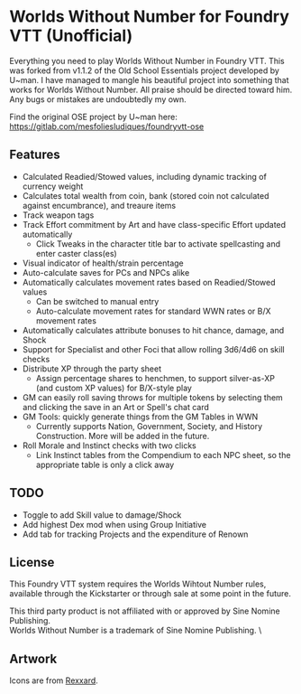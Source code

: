 # Worlds Without Number for Foundry VTT (Unofficial)
Everything you need to play Worlds Without Number in Foundry VTT. This was forked from v1.1.2 of the Old School Essentials project developed by U~man. I have managed to mangle his beautiful project into something that works for Worlds Without Number. All praise should be directed toward him. Any bugs or mistakes are undoubtedly my own.

Find the original OSE project by U~man here: https://gitlab.com/mesfoliesludiques/foundryvtt-ose
## Features
* Calculated Readied/Stowed values, including dynamic tracking of currency weight
* Calculates total wealth from coin, bank (stored coin not calculated against encumbrance), and treaure items
* Track weapon tags
* Track Effort commitment by Art and have class-specific Effort updated automatically
    * Click Tweaks in the character title bar to activate spellcasting and enter caster class(es)
* Visual indicator of health/strain percentage
* Auto-calculate saves for PCs and NPCs alike
* Automatically calculates movement rates based on Readied/Stowed values
    * Can be switched to manual entry
    * Auto-calculate movement rates for standard WWN rates or B/X movement rates
* Automatically calculates attribute bonuses to hit chance, damage, and Shock
* Support for Specialist and other Foci that allow rolling 3d6/4d6 on skill checks
* Distribute XP through the party sheet
    * Assign percentage shares to henchmen, to support silver-as-XP (and custom XP values) for B/X-style play
* GM can easily roll saving throws for multiple tokens by selecting them and clicking the save in an Art or Spell's chat card
* GM Tools: quickly generate things from the GM Tables in WWN
    * Currently supports Nation, Government, Society, and History Construction. More will be added in the future.
* Roll Morale and Instinct checks with two clicks
    * Link Instinct tables from the Compendium to each NPC sheet, so the appropriate table is only a click away
## TODO
* Toggle to add Skill value to damage/Shock
* Add highest Dex mod when using Group Initiative
* Add tab for tracking Projects and the expenditure of Renown
## License
This Foundry VTT system requires the Worlds Wihtout Number rules, available through the Kickstarter or through sale at some point in the future.

This third party product is not affiliated with or approved by Sine Nomine Publishing. \
Worlds Without Number is a trademark of Sine Nomine Publishing. \

## Artwork
Icons are from [Rexxard](https://assetstore.unity.com/packages/2d/gui/icons/flat-skills-icons-82713).